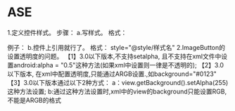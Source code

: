ASE
===
1.定义控件样式。
步骤：
a.写样式。
格式：
  <style name=string [parent=string]>
    <item name=string>Hwx value | string value | reference</item>
  </style>
例子：
  <resources>
      <!--
          Base application theme, dependent on API level. This theme is replaced
          by AppBaseTheme from res/values-vXX/styles.xml on newer devices.
      -->
      <style name="AppBaseTheme" parent="Theme.AppCompat.Light">
          <!--
              Theme customizations available in newer API levels can go in
              res/values-vXX/styles.xml, while customizations related to
              backward-compatibility can go here.
          -->
      </style>
      <!-- Application theme. -->
      <style name="AppTheme" parent="AppBaseTheme">
          <!-- All customizations that are NOT specific to a particular API-level can go here. -->
      </style>
  </resources>
b.控件上引用就行了。
格式：
  style="@style/样式名"
2.ImageButton的设置透明度的问题。
【1】3.0以下版本,不支持setalpha, 且不支持在xml文件中设置android:alpha = "0.5"这种方法(如果xml中设置则一律是不透明的);
【2】3.0以下版本, 在xml中配置透明度,只能通过ARGB设置.,如background="#0123"
【3】3.0以下版本通过以下2种方式：
  a：view.getBackground().setAlpha(255)这种方法设置;
  b:通过这种方法设置时,xml中的view的background只能设置RGB,不能是ARGB的格式
